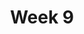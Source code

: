 ---
title: Week 9
menu:
  sidebar:
    name: Week 9
    identifier: gen_ai_week_9
    parent: gen_ai
draft: false
---